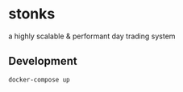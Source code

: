 # stonks

a highly scalable & performant day trading system

## Development

```bash
docker-compose up
```
